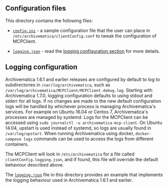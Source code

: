 ## Configuration files

This directory contains the following files:

- [`config.ini`](./config.ini) - a sample configuration file that the user can place in
`/etc/archivematica/clientConfig.conf` to tweak the configuration of MCPClient.

- [`logging.json`](./logging.json) - read the
[logging configuration section](#logging-configuration) for more details.

## Logging configuration

Archivematica 1.6.1 and earlier releases are configured by default to log to
subdirectories in `/var/log/archivematica`, such as
`/var/log/archivematica/MCPClient/MCPClient.debug.log`. Starting with
Archivematica 1.7.0, logging configuration defaults to using stdout and stderr
for all logs. If no changes are made to the new default configuration logs
will be handled by whichever process is managing Archivematica's services. For
example on Ubuntu 16.04 or Centos 7, Archivematica's processes are managed by
systemd. Logs for the MCPClient can be accessed using
`sudo journalctl -u archivematica-mcp-client`. On Ubuntu 14.04, upstart is used
instead of systemd, so logs are usually found in `/var/log/upstart`. When
running Archivematica using docker, `docker-compose logs` commands can be used
to access the logs from different containers.

The MCPClient will look in `/etc/archivematica` for a file called
`clientConfig.logging.json`, and if found, this file will override the default
behaviour described above.

The [`logging.json`](./logging.json) file in this directory provides an example
that implements the logging behaviour used in Archivematica 1.6.1 and earlier.

